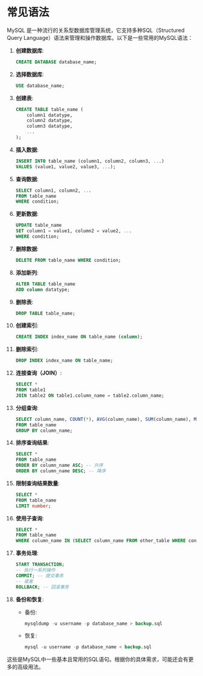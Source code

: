 # 常见语法

MySQL 是一种流行的关系型数据库管理系统，它支持多种SQL（Structured Query Language）语法来管理和操作数据库。以下是一些常用的MySQL语法：

1. **创建数据库**:

   ```sql
   CREATE DATABASE database_name;
   ```

2. **选择数据库**:

   ```sql
   USE database_name;
   ```

3. **创建表**:

   ```sql
   CREATE TABLE table_name (
       column1 datatype,
       column2 datatype,
       column3 datatype,
       ...
   );
   ```

4. **插入数据**:

   ```sql
   INSERT INTO table_name (column1, column2, column3, ...)
   VALUES (value1, value2, value3, ...);
   ```

5. **查询数据**:

   ```sql
   SELECT column1, column2, ...
   FROM table_name
   WHERE condition;
   ```

6. **更新数据**:

   ```sql
   UPDATE table_name
   SET column1 = value1, column2 = value2, ...
   WHERE condition;
   ```

7. **删除数据**:

   ```sql
   DELETE FROM table_name WHERE condition;
   ```

8. **添加新列**:

   ```sql
   ALTER TABLE table_name
   ADD column datatype;
   ```

9. **删除表**:

   ```sql
   DROP TABLE table_name;
   ```

10. **创建索引**:

    ```sql
    CREATE INDEX index_name ON table_name (column);
    ```

11. **删除索引**:

    ```sql
    DROP INDEX index_name ON table_name;
    ```

12. **连接查询（JOIN）**:

    ```sql
    SELECT *
    FROM table1
    JOIN table2 ON table1.column_name = table2.column_name;
    ```

13. **分组查询**:

    ```sql
    SELECT column_name, COUNT(*), AVG(column_name), SUM(column_name), MAX(column_name), MIN(column_name)
    FROM table_name
    GROUP BY column_name;
    ```

14. **排序查询结果**:

    ```sql
    SELECT *
    FROM table_name
    ORDER BY column_name ASC; -- 升序
    ORDER BY column_name DESC; -- 降序
    ```

15. **限制查询结果数量**:

    ```sql
    SELECT *
    FROM table_name
    LIMIT number;
    ```

16. **使用子查询**:

    ```sql
    SELECT *
    FROM table_name
    WHERE column_name IN (SELECT column_name FROM other_table WHERE condition);
    ```

17. **事务处理**:

    ```sql
    START TRANSACTION;
    -- 执行一系列操作
    COMMIT; -- 提交事务
    -- 或者
    ROLLBACK; -- 回滚事务
    ```

18. **备份和恢复**:
    - 备份:

      ```sql
      mysqldump -u username -p database_name > backup.sql
      ```

    - 恢复:

      ```sql
      mysql -u username -p database_name < backup.sql
      ```

这些是MySQL中一些基本且常用的SQL语句。根据你的具体需求，可能还会有更多的高级用法。
